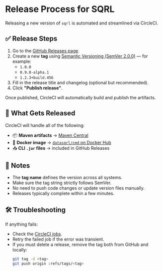 # Release Process for SQRL

Releasing a new version of `sqrl` is automated and streamlined via CircleCI.

## ✅ Release Steps

1. Go to the [GitHub Releases page](https://github.com/DataSQRL/sqrl/releases/new).
2. Create a new **tag** using [Semantic Versioning (SemVer 2.0.0)](https://semver.org/) — for example:
   - `1.0.0`
   - `0.9.0-alpha.1`
   - `1.2.3+build.456`
3. Fill in the release title and changelog (optional but recommended).
4. Click **"Publish release"**.

Once published, CircleCI will automatically build and publish the artifacts.

## 🚀 What Gets Released

CircleCI will handle all of the following:

- 📦 **Maven artifacts** → [Maven Central](https://repo1.maven.org/maven2/com/datasqrl/sqrl-root/)
- 🐳 **Docker image** → [`datasqrl/cmd` on Docker Hub](https://hub.docker.com/r/datasqrl/cmd)
- 📥 **CLI `.jar` files** → included in GitHub Releases

## 📝 Notes

- The **tag name** defines the version across all systems.
- Make sure the tag string strictly follows SemVer.
- No need to push code changes or update version files manually.
- Releases typically complete within a few minutes.

## 🛠 Troubleshooting

If anything fails:
- Check the [CircleCI jobs](https://app.circleci.com/pipelines/github/DataSQRL/sqrl).
- Retry the failed job if the error was transient.
- If you must delete a release, remove the tag both from GitHub and locally:  
  ```bash
  git tag -d <tag>
  git push origin :refs/tags/<tag>

